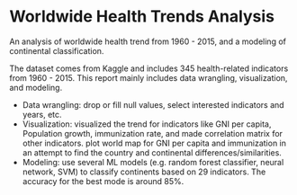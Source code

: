 # Worldwide Health Trends Analysis
An analysis of worldwide health trend from 1960 - 2015, and a modeling of continental classification.

The dataset comes from Kaggle and includes 345 health-related indicators from 1960 - 2015.
This report mainly includes data wrangling, visualization, and modeling. 
* Data wrangling: drop or fill null values, select interested indicators and years, etc. 
* Visualization: visualized the trend for indicators like GNI per capita, Population growth, immunization rate, 
and made correlation matrix for other indicators. plot world map for GNI per capita and immunization in an attempt to find the country and continental differences/similarities. 
* Modeling: use several ML models (e.g. random forest classifier, neural network, SVM) to classify continents based on 29 indicators. The accuracy for the best mode 
is around 85%. 
